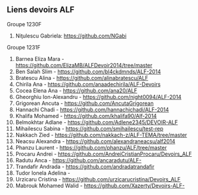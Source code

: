 Liens devoirs ALF
-----------------

Groupe 1230F

1) Niţulescu Gabriela: https://github.com/NGabi 


Groupe 1231F

1. Barnea Eliza Mara - https://github.com/ElizaMB/ALFDevoir2014/tree/master
2. Ben Salah Slim - https://github.com/bl4ckdmnds/ALF-2014
3. Bratescu Alina - https://github.com/alinabratescu/ALF
4. Chirila Ana - https://github.com/anaadechirila/ALF-Devoirs
5. Cocea Elena Ana - https://github.com/ana20/ALF
6. Gheorghiu Ion-Alexandru - https://github.com/night0094/ALF-2014
7. Grigorean Ancuta - https://github.com/AncutaGrigorean
8. Hannachi Chadi - https://github.com/hannachichadi/ALF-2014
9. Khalifa Mohamed - https://github.com/khalifa90/Alf-2014
10. Belmokhtar Adlane - https://github.com/Adlene2345/DEVOIR-ALF
11. Mihailescu Sabina - https://github.com/smihailescu/test-rep
12. Nakkach Zied - https://github.com/nakkach-z/ALF-TEMA/tree/master
13. Neacsu Alexandra - https://github.com/alexandraneacsu/alf2014
14. Phanzu Laurent - https://github.com/phanzu/ALF/tree/master
15. Procaru Andrei - https://github.com/AndreiCristianProcaru/Devoirs_ALF
16. Radutu Anca - https://github.com/ancaradutu/ALF-
17. Trandafir Andrada - https://github.com/andradatrandafir
18. Tudor Ionela Adelina - 
19. Urzicaru Cristina - https://github.com/urzicarucristina/Devoirs_ALF
20. Mabrouk Mohamed Walid - https://github.com/Xazerty/Devoirs-ALF-


